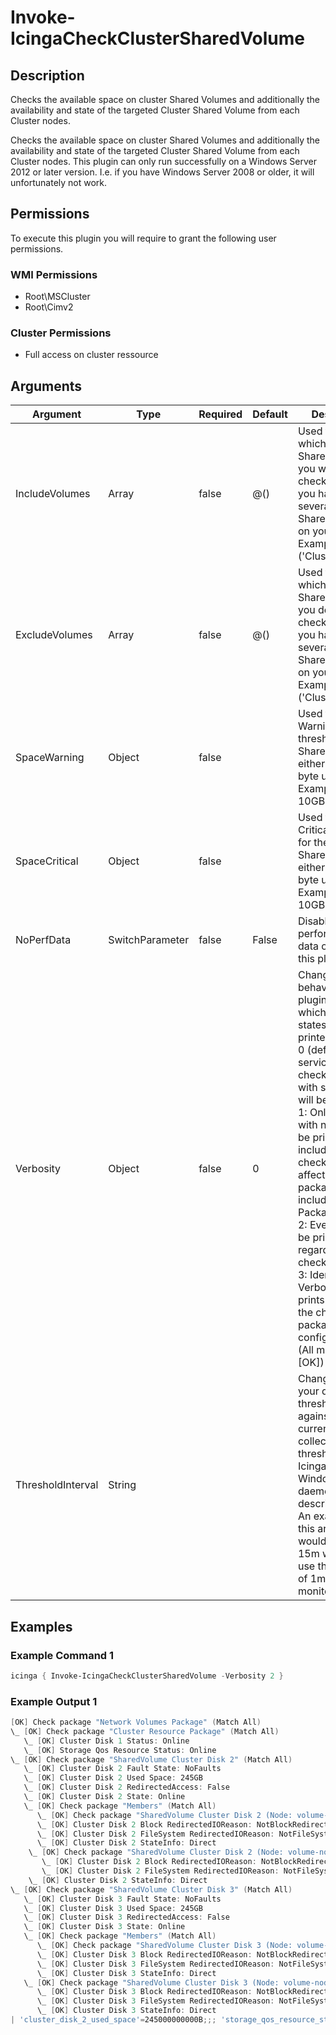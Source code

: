 # Invoke-IcingaCheckClusterSharedVolume

## Description

Checks the available space on cluster Shared Volumes and additionally the availability
and state of the targeted Cluster Shared Volume from each Cluster nodes.

Checks the available space on cluster Shared Volumes and additionally the availability
and state of the targeted Cluster Shared Volume from each Cluster nodes. This plugin can only
run successfully on a Windows Server 2012 or later version. I.e. if you have Windows Server 2008 or older,
it will unfortunately not work.

## Permissions

To execute this plugin you will require to grant the following user permissions.

### WMI Permissions

* Root\MSCluster
* Root\Cimv2

### Cluster Permissions

* Full access on cluster ressource

## Arguments

| Argument | Type | Required | Default | Description |
| ---      | ---  | ---      | ---     | ---         |
| IncludeVolumes | Array | false | @() | Used to Filter out which Cluster Shared Volumes you want to check, provided you have<br /> several SharedVolumes on your system. Example ('Cluster disk 2') |
| ExcludeVolumes | Array | false | @() | Used to Filter out which Cluster Shared Volumes you don't want to check, provided you have<br /> several SharedVolumes on your system. Example ('Cluster disk 2'). |
| SpaceWarning | Object | false |  | Used to specify a Warning threshold for the SharedVolume, either in % or as byte unit<br /> Example: 10% or 10GB |
| SpaceCritical | Object | false |  | Used to specify a Critical threshold for the SharedVolume, either in % or as byte unit<br /> Example: 10% or 10GB |
| NoPerfData | SwitchParameter | false | False | Disables the performance data output of this plugin |
| Verbosity | Object | false | 0 | Changes the behavior of the plugin output which check states are printed:<br /> 0 (default): Only service checks/packages with state not OK will be printed<br /> 1: Only services with not OK will be printed including OK checks of affected check packages including Package config<br /> 2: Everything will be printed regardless of the check state<br /> 3: Identical to Verbose 2, but prints in addition the check package configuration e.g (All must be [OK]) |
| ThresholdInterval | String |  |  | Change the value your defined threshold checks against from the current value to a collected time threshold of the Icinga for Windows daemon, as described [here](https://icinga.com/docs/icinga-for-windows/latest/doc/110-Installation/06-Collect-Metrics-over-Time/). An example for this argument would be 1m or 15m which will use the average of 1m or 15m for monitoring. |

## Examples

### Example Command 1

```powershell
icinga { Invoke-IcingaCheckClusterSharedVolume -Verbosity 2 }
```

### Example Output 1

```powershell
[OK] Check package "Network Volumes Package" (Match All)
\_ [OK] Check package "Cluster Resource Package" (Match All)
   \_ [OK] Cluster Disk 1 Status: Online
   \_ [OK] Storage Qos Resource Status: Online
\_ [OK] Check package "SharedVolume Cluster Disk 2" (Match All)
   \_ [OK] Cluster Disk 2 Fault State: NoFaults
   \_ [OK] Cluster Disk 2 Used Space: 245GB
   \_ [OK] Cluster Disk 2 RedirectedAccess: False
   \_ [OK] Cluster Disk 2 State: Online
   \_ [OK] Check package "Members" (Match All)
      \_ [OK] Check package "SharedVolume Cluster Disk 2 (Node: volume-node1)" (Match All)
      \_ [OK] Cluster Disk 2 Block RedirectedIOReason: NotBlockRedirected
      \_ [OK] Cluster Disk 2 FileSystem RedirectedIOReason: NotFileSystemRedirected
      \_ [OK] Cluster Disk 2 StateInfo: Direct
    \_ [OK] Check package "SharedVolume Cluster Disk 2 (Node: volume-node2)" (Match All)
       \_ [OK] Cluster Disk 2 Block RedirectedIOReason: NotBlockRedirected
       \_ [OK] Cluster Disk 2 FileSystem RedirectedIOReason: NotFileSystemRedirected
    \_ [OK] Cluster Disk 2 StateInfo: Direct
\_ [OK] Check package "SharedVolume Cluster Disk 3" (Match All)
   \_ [OK] Cluster Disk 3 Fault State: NoFaults
   \_ [OK] Cluster Disk 3 Used Space: 245GB
   \_ [OK] Cluster Disk 3 RedirectedAccess: False
   \_ [OK] Cluster Disk 3 State: Online
   \_ [OK] Check package "Members" (Match All)
      \_ [OK] Check package "SharedVolume Cluster Disk 3 (Node: volume-node1)" (Match All)
      \_ [OK] Cluster Disk 3 Block RedirectedIOReason: NotBlockRedirected
      \_ [OK] Cluster Disk 3 FileSystem RedirectedIOReason: NotFileSystemRedirected
      \_ [OK] Cluster Disk 3 StateInfo: Direct
   \_ [OK] Check package "SharedVolume Cluster Disk 3 (Node: volume-node2)" (Match All)
      \_ [OK] Cluster Disk 3 Block RedirectedIOReason: NotBlockRedirected
      \_ [OK] Cluster Disk 3 FileSystem RedirectedIOReason: NotFileSystemRedirected
      \_ [OK] Cluster Disk 3 StateInfo: Direct
| 'cluster_disk_2_used_space'=245000000000B;;; 'storage_qos_resource_status'=2;3;4 'cluster_disk_1_status'=2;3;4 'cluster_disk_3_used_space'=245000000000B;;;    
```


